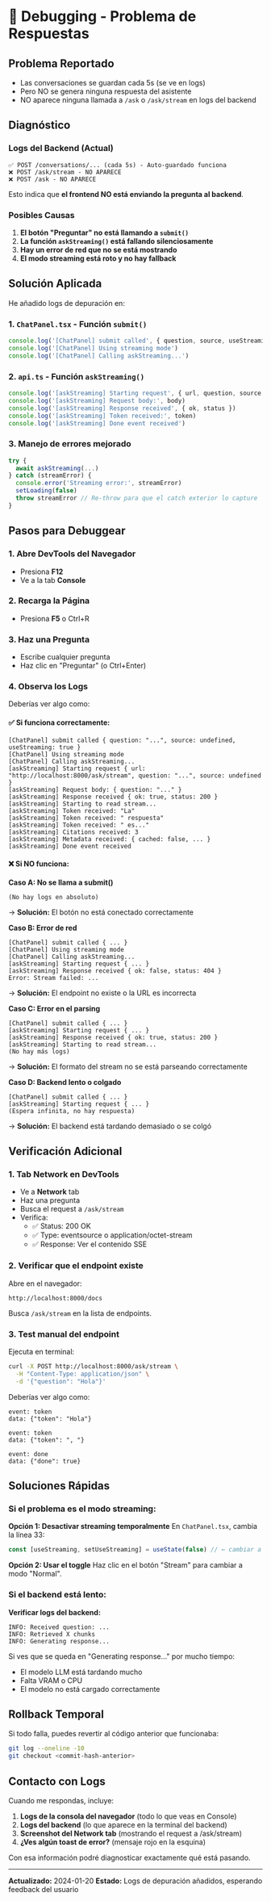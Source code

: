 # 🐛 Debugging - Problema de Respuestas

## Problema Reportado
- Las conversaciones se guardan cada 5s (se ve en logs)
- Pero NO se genera ninguna respuesta del asistente
- NO aparece ninguna llamada a `/ask` o `/ask/stream` en logs del backend

## Diagnóstico

### Logs del Backend (Actual)
```
✅ POST /conversations/... (cada 5s) - Auto-guardado funciona
❌ POST /ask/stream - NO APARECE
❌ POST /ask - NO APARECE
```

Esto indica que **el frontend NO está enviando la pregunta al backend**.

### Posibles Causas

1. **El botón "Preguntar" no está llamando a `submit()`**
2. **La función `askStreaming()` está fallando silenciosamente**
3. **Hay un error de red que no se está mostrando**
4. **El modo streaming está roto y no hay fallback**

## Solución Aplicada

He añadido logs de depuración en:

### 1. `ChatPanel.tsx` - Función `submit()`
```typescript
console.log('[ChatPanel] submit called', { question, source, useStreaming })
console.log('[ChatPanel] Using streaming mode')
console.log('[ChatPanel] Calling askStreaming...')
```

### 2. `api.ts` - Función `askStreaming()`
```typescript
console.log('[askStreaming] Starting request', { url, question, source })
console.log('[askStreaming] Request body:', body)
console.log('[askStreaming] Response received', { ok, status })
console.log('[askStreaming] Token received:', token)
console.log('[askStreaming] Done event received')
```

### 3. Manejo de errores mejorado
```typescript
try {
  await askStreaming(...)
} catch (streamError) {
  console.error('Streaming error:', streamError)
  setLoading(false)
  throw streamError // Re-throw para que el catch exterior lo capture
}
```

## Pasos para Debuggear

### 1. Abre DevTools del Navegador
- Presiona **F12**
- Ve a la tab **Console**

### 2. Recarga la Página
- Presiona **F5** o Ctrl+R

### 3. Haz una Pregunta
- Escribe cualquier pregunta
- Haz clic en "Preguntar" (o Ctrl+Enter)

### 4. Observa los Logs

Deberías ver algo como:

#### ✅ **Si funciona correctamente:**
```
[ChatPanel] submit called { question: "...", source: undefined, useStreaming: true }
[ChatPanel] Using streaming mode
[ChatPanel] Calling askStreaming...
[askStreaming] Starting request { url: "http://localhost:8000/ask/stream", question: "...", source: undefined }
[askStreaming] Request body: { question: "..." }
[askStreaming] Response received { ok: true, status: 200 }
[askStreaming] Starting to read stream...
[askStreaming] Token received: "La"
[askStreaming] Token received: " respuesta"
[askStreaming] Token received: " es..."
[askStreaming] Citations received: 3
[askStreaming] Metadata received: { cached: false, ... }
[askStreaming] Done event received
```

#### ❌ **Si NO funciona:**

**Caso A: No se llama a submit()**
```
(No hay logs en absoluto)
```
→ **Solución:** El botón no está conectado correctamente

**Caso B: Error de red**
```
[ChatPanel] submit called { ... }
[ChatPanel] Using streaming mode
[ChatPanel] Calling askStreaming...
[askStreaming] Starting request { ... }
[askStreaming] Response received { ok: false, status: 404 }
Error: Stream failed: ...
```
→ **Solución:** El endpoint no existe o la URL es incorrecta

**Caso C: Error en el parsing**
```
[ChatPanel] submit called { ... }
[askStreaming] Starting request { ... }
[askStreaming] Response received { ok: true, status: 200 }
[askStreaming] Starting to read stream...
(No hay más logs)
```
→ **Solución:** El formato del stream no se está parseando correctamente

**Caso D: Backend lento o colgado**
```
[ChatPanel] submit called { ... }
[askStreaming] Starting request { ... }
(Espera infinita, no hay respuesta)
```
→ **Solución:** El backend está tardando demasiado o se colgó

## Verificación Adicional

### 1. Tab Network en DevTools
- Ve a **Network** tab
- Haz una pregunta
- Busca el request a `/ask/stream`
- Verifica:
  - ✅ Status: 200 OK
  - ✅ Type: eventsource o application/octet-stream
  - ✅ Response: Ver el contenido SSE

### 2. Verificar que el endpoint existe
Abre en el navegador:
```
http://localhost:8000/docs
```
Busca `/ask/stream` en la lista de endpoints.

### 3. Test manual del endpoint
Ejecuta en terminal:
```bash
curl -X POST http://localhost:8000/ask/stream \
  -H "Content-Type: application/json" \
  -d '{"question": "Hola"}'
```

Deberías ver algo como:
```
event: token
data: {"token": "Hola"}

event: token
data: {"token": ", "}

event: done
data: {"done": true}
```

## Soluciones Rápidas

### Si el problema es el modo streaming:

**Opción 1: Desactivar streaming temporalmente**
En `ChatPanel.tsx`, cambia la línea 33:
```typescript
const [useStreaming, setUseStreaming] = useState(false) // ← cambiar a false
```

**Opción 2: Usar el toggle**
Haz clic en el botón "Stream" para cambiar a modo "Normal".

### Si el backend está lento:

**Verificar logs del backend:**
```
INFO: Received question: ...
INFO: Retrieved X chunks
INFO: Generating response...
```

Si ves que se queda en "Generating response..." por mucho tiempo:
- El modelo LLM está tardando mucho
- Falta VRAM o CPU
- El modelo no está cargado correctamente

## Rollback Temporal

Si todo falla, puedes revertir al código anterior que funcionaba:

```bash
git log --oneline -10
git checkout <commit-hash-anterior>
```

## Contacto con Logs

Cuando me respondas, incluye:
1. **Logs de la consola del navegador** (todo lo que veas en Console)
2. **Logs del backend** (lo que aparece en la terminal del backend)
3. **Screenshot del Network tab** (mostrando el request a /ask/stream)
4. **¿Ves algún toast de error?** (mensaje rojo en la esquina)

Con esa información podré diagnosticar exactamente qué está pasando.

---

**Actualizado:** 2024-01-20
**Estado:** Logs de depuración añadidos, esperando feedback del usuario

